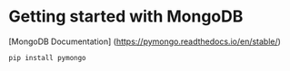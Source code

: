 # Getting started with MongoDB

[MongoDB Documentation] (https://pymongo.readthedocs.io/en/stable/)

```
pip install pymongo
```
